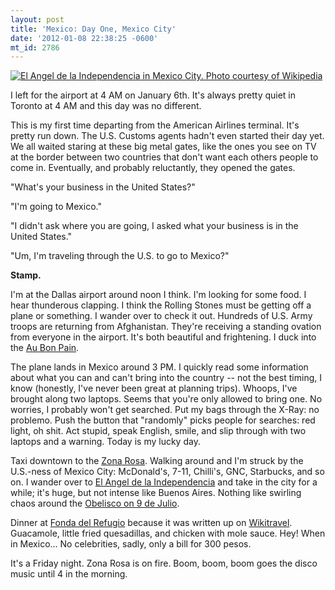 ```yaml
---
layout: post
title: 'Mexico: Day One, Mexico City'
date: '2012-01-08 22:38:25 -0600'
mt_id: 2786
---
```


<a href="https://en.wikipedia.org/wiki/El_%C3%81ngel" title="El Angel de la Independencia in Mexico City. Photo courtesy of Wikipedia"><img src="http://src.sencha.io/https://upload.wikimedia.org/wikipedia/commons/8/8b/Angel_de_la_Independencia_Mexico_City.jpg" alt="El Angel de la Independencia in Mexico City. Photo courtesy of Wikipedia" /></a>

I left for the airport at 4 AM on January 6th. It's always pretty quiet in Toronto at 4 AM and this day was no different.

This is my first time departing from the American Airlines terminal. It's pretty run down. The U.S. Customs agents hadn't even started their day yet. We all waited staring at these big metal gates, like the ones you see on TV at the border between two countries that don't want each others people to come in. Eventually, and probably reluctantly, they opened the gates.

"What's your business in the United States?"

"I'm going to Mexico."

"I didn't ask where you are going, I asked what your business is in the United States."

"Um, I'm traveling through the U.S. to go to Mexico?"

**Stamp.**

I'm at the Dallas airport around noon I think. I'm looking for some food. I hear thunderous clapping. I think the Rolling Stones must be getting off a plane or something. I wander over to check it out. Hundreds of U.S. Army troops are returning from Afghanistan. They're receiving a standing ovation from everyone in the airport. It's both beautiful and frightening. I duck into the [Au Bon Pain](http://www.aubonpain.com/).

The plane lands in Mexico around 3 PM. I quickly read some information about what you can and can't bring into the country -- not the best timing, I know (honestly, I've never been great at planning trips). Whoops, I've brought along two laptops. Seems that you're only allowed to bring one. No worries, I probably won't get searched. Put my bags through the X-Ray: no problemo. Push the button that "randomly" picks people for searches: red light, oh shit. Act stupid, speak English, smile, and slip through with two laptops and a warning. Today is my lucky day.

Taxi downtown to the [Zona Rosa](https://en.wikipedia.org/wiki/Zona_Rosa). Walking around and I'm struck by the U.S.-ness of Mexico City: McDonald's, 7-11, Chilli's, GNC, Starbucks, and so on. I wander over to [El Angel de la Independencia](https://en.wikipedia.org/wiki/El_%C3%81ngel) and take in the city for a while; it's huge, but not intense like Buenos Aires. Nothing like swirling chaos around the [Obelisco on 9 de Julio](https://en.wikipedia.org/wiki/Obelisk_of_Buenos_Aires).

Dinner at [Fonda del Refugio](http://travel.nytimes.com/travel/guides/north-america/mexico/mexico-city/39873/fonda-el-refugio/restaurant-detail.html) because it was written up on [Wikitravel](http://wikitravel.org/en/Zona_Rosa). Guacamole, little fried quesadillas, and chicken with mole sauce. Hey! When in Mexico... No celebrities, sadly, only a bill for 300 pesos.

It's a Friday night. Zona Rosa is on fire. Boom, boom, boom goes the disco music until 4 in the morning.
